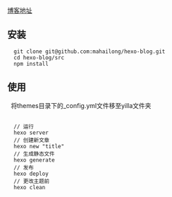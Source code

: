 
[博客地址](https://mahailong.github.io/)

## 安装

```
  git clone git@github.com:mahailong/hexo-blog.git
  cd hexo-blog/src
  npm install

```

## 使用
 
将themes目录下的_config.yml文件移至yilla文件夹

```

  // 运行
  hexo server
  // 创建新文章
  hexo new "title"
  // 生成静态文件
  hexo generate
  // 发布
  hexo deploy
  // 更改主题前
  hexo clean

```
